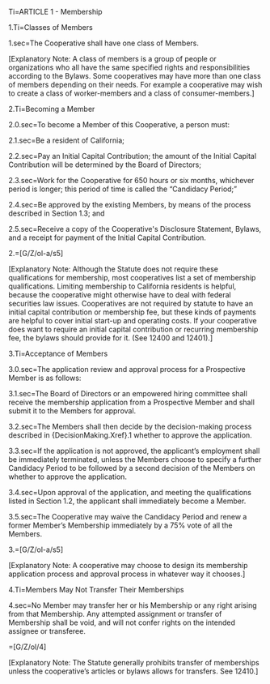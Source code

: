 Ti=ARTICLE 1 - Membership

1.Ti=Classes of Members

1.sec=The Cooperative shall have one class of Members.

[Explanatory Note: A class of members is a group of people or organizations who all have the same specified rights and responsibilities according to the Bylaws. Some cooperatives may have more than one class of members depending on their needs.  For example a cooperative may wish to create a class of worker-members and a class of consumer-members.]

2.Ti=Becoming a Member

2.0.sec=To become a Member of this Cooperative, a person must:

2.1.sec=Be a resident of California;

2.2.sec=Pay an Initial Capital Contribution; the amount of the Initial Capital Contribution will be determined by the Board of Directors;

2.3.sec=Work for the Cooperative for 650 hours or six months, whichever period is longer; this period of time is called the “Candidacy Period;”

2.4.sec=Be approved by the existing Members, by means of the process described in Section 1.3; and 

2.5.sec=Receive a copy of the Cooperative's Disclosure Statement, Bylaws, and a receipt for payment of the Initial Capital Contribution.

2.=[G/Z/ol-a/s5]

[Explanatory Note: Although the Statute does not require these qualifications for membership, most cooperatives list a set of membership qualifications. Limiting membership to California residents is helpful, because the cooperative might otherwise have to deal with federal securities law issues. Cooperatives are not required by statute to have an initial capital contribution or membership fee, but these kinds of payments are helpful to cover initial start-up and operating costs. If your cooperative does want to require an initial capital contribution or recurring membership fee, the bylaws should provide for it. (See 12400 and 12401).]

3.Ti=Acceptance of Members

3.0.sec=The application review and approval process for a Prospective Member is as follows:

3.1.sec=The Board of Directors or an empowered hiring committee shall receive the membership application from a Prospective Member and shall submit it to the Members for approval.

3.2.sec=The Members shall then decide by the decision-making process described in {DecisionMaking.Xref}.1 whether to approve the application. 

3.3.sec=If the application is not approved, the applicant’s employment shall be immediately terminated, unless the Members choose to specify a further Candidacy Period to be followed by a second decision of the Members on whether to approve the application. 

3.4.sec=Upon approval of the application, and meeting the qualifications listed in Section 1.2, the applicant shall immediately become a Member. 

3.5.sec=The Cooperative may waive the Candidacy Period and renew a former Member’s Membership immediately by a 75% vote of all the Members.

3.=[G/Z/ol-a/s5]

[Explanatory Note: A cooperative may choose to design its membership application process and approval process in whatever way it chooses.]

4.Ti=Members May Not Transfer Their Memberships

4.sec=No Member may transfer her or his Membership or any right arising from that Membership. Any attempted assignment or transfer of Membership shall be void, and will not confer rights on the intended assignee or transferee.

=[G/Z/ol/4]

[Explanatory Note: The Statute generally prohibits transfer of memberships unless the cooperative’s articles or bylaws allows for transfers.  See 12410.]